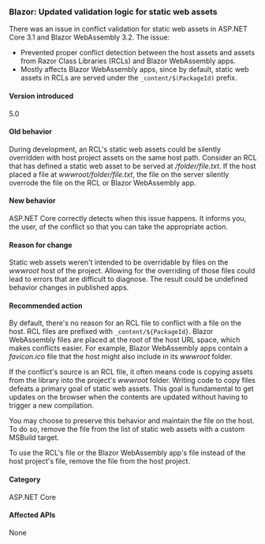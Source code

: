 ### Blazor: Updated validation logic for static web assets

There was an issue in conflict validation for static web assets in ASP.NET Core 3.1 and Blazor WebAssembly 3.2. The issue:

* Prevented proper conflict detection between the host assets and assets from Razor Class Libraries (RCLs) and Blazor WebAssembly apps.
* Mostly affects Blazor WebAssembly apps, since by default, static web assets in RCLs are served under the `_content/$(PackageId)` prefix.

#### Version introduced

5.0

#### Old behavior

During development, an RCL's static web assets could be silently overridden with host project assets on the same host path. Consider an RCL that has defined a static web asset to be served at */folder/file.txt*. If the host placed a file at *wwwroot/folder/file.txt*, the file on the server silently overrode the file on the RCL or Blazor WebAssembly app.

#### New behavior

ASP.NET Core correctly detects when this issue happens. It informs you, the user, of the conflict so that you can take the appropriate action.

#### Reason for change

Static web assets weren't intended to be overridable by files on the *wwwroot* host of the project. Allowing for the overriding of those files could lead to errors that are difficult to diagnose. The result could be undefined behavior changes in published apps.

#### Recommended action

By default, there's no reason for an RCL file to conflict with a file on the host. RCL files are prefixed with `_content/${PackageId}`. Blazor WebAssembly files are placed at the root of the host URL space, which makes conflicts easier. For example, Blazor WebAssembly apps contain a *favicon.ico* file that the host might also include in its *wwwroot* folder.

If the conflict's source is an RCL file, it often means code is copying assets from the library into the project's *wwwroot* folder. Writing code to copy files defeats a primary goal of static web assets. This goal is fundamental to get updates on the browser when the contents are updated without having to trigger a new compilation.

You may choose to preserve this behavior and maintain the file on the host. To do so, remove the file from the list of static web assets with a custom MSBuild target.

To use the RCL's file or the Blazor WebAssembly app's file instead of the host project's file, remove the file from the host project.

#### Category

ASP.NET Core

#### Affected APIs

None

<!--

#### Affected APIs

Not detectable via API analysis

-->
